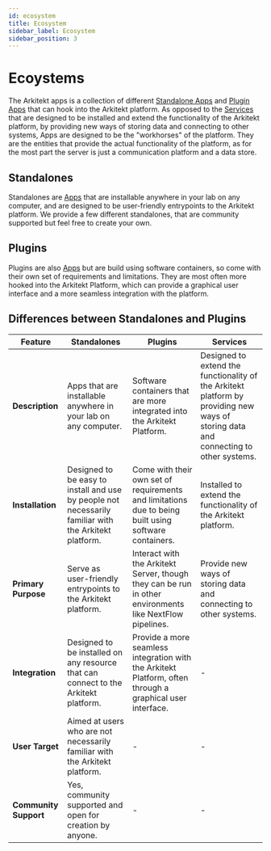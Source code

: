 ```yaml
---
id: ecosystem
title: Ecosystem
sidebar_label: Ecosystem
sidebar_position: 3
---
```


# Ecoystems

The Arkitekt apps is a collection of different [Standalone Apps](/docs/apps/) and [Plugin Apps](/docs/services/) that can hook into the Arkitekt platform.
As opposed to the [Services](/docs/services/) that are designed to be installed and extend the functionality of the Arkitekt platform, by providing
new ways of storing data and connecting to other systems,  Apps are designed to be the "workhorses" of the platform. 
They are the entities that provide the actual functionality of the platform, as for the most part the server is just a communication platform and a data store.

## Standalones

Standalones are [Apps](/docs/apps/) that are installable anywhere in your lab on any computer, and are designed to be user-friendly entrypoints
to the Arkitekt platform. We provide a few different standalones, that are community supported but feel free to create your own. 


## Plugins

Plugins are also [Apps](/docs/apps/) but are build using software containers, so come with their own set of requirements and limitations.
They are most often more hooked into the Arkitekt Platform, which can provide a graphical user interface and a more seamless integration with the platform.


## Differences between Standalones and Plugins

| Feature            | Standalones                                                                                      | Plugins                                                                                               | Services                                                                 |
|--------------------|--------------------------------------------------------------------------------------------------|-------------------------------------------------------------------------------------------------------|--------------------------------------------------------------------------|
| **Description**    | Apps that are installable anywhere in your lab on any computer.                                  | Software containers that are more integrated into the Arkitekt Platform.                            | Designed to extend the functionality of the Arkitekt platform by providing new ways of storing data and connecting to other systems. |
| **Installation**   | Designed to be easy to install and use by people not necessarily familiar with the Arkitekt platform. | Come with their own set of requirements and limitations due to being built using software containers. | Installed to extend the functionality of the Arkitekt platform.         |
| **Primary Purpose**| Serve as user-friendly entrypoints to the Arkitekt platform.                                     | Interact with the Arkitekt Server, though they can be run in other environments like NextFlow pipelines. | Provide new ways of storing data and connecting to other systems.       |
| **Integration**    | Designed to be installed on any resource that can connect to the Arkitekt platform.              | Provide a more seamless integration with the Arkitekt Platform, often through a graphical user interface. | -                                                                        |
| **User Target**    | Aimed at users who are not necessarily familiar with the Arkitekt platform.                      | -                                                                                                     | -                                                                        |
| **Community Support** | Yes, community supported and open for creation by anyone.                                        | -                                                                                                     | -                                                                        |

